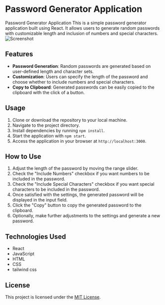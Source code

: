 # Password Generator Application
Password Generator Application This is a simple password generator application built using React. It allows users to generate random passwords with customizable length and inclusion of numbers and special characters.
![Screenshot](https://github.com/CaptainPradip/Password-Generator/blob/main/Screenshot%202024-02-23%20at%208.37.16%E2%80%AFPM.png)
## Features

- **Password Generation**: Random passwords are generated based on user-defined length and character sets.
- **Customization**: Users can specify the length of the password and choose whether to include numbers and special characters.
- **Copy to Clipboard**: Generated passwords can be easily copied to the clipboard with the click of a button.

## Usage

1. Clone or download the repository to your local machine.
2. Navigate to the project directory.
3. Install dependencies by running `npm install`.
4. Start the application with `npm start`.
5. Access the application in your browser at `http://localhost:3000`.

## How to Use

1. Adjust the length of the password by moving the range slider.
2. Check the "Include Numbers" checkbox if you want numbers to be included in the password.
3. Check the "Include Special Characters" checkbox if you want special characters to be included in the password.
4. Once satisfied with the settings, the generated password will be displayed in the input field.
5. Click the "Copy" button to copy the generated password to the clipboard.
6. Optionally, make further adjustments to the settings and generate a new password.

## Technologies Used

- React
- JavaScript
- HTML
- CSS
- tailwind css


## License

This project is licensed under the [MIT License](LICENSE).
